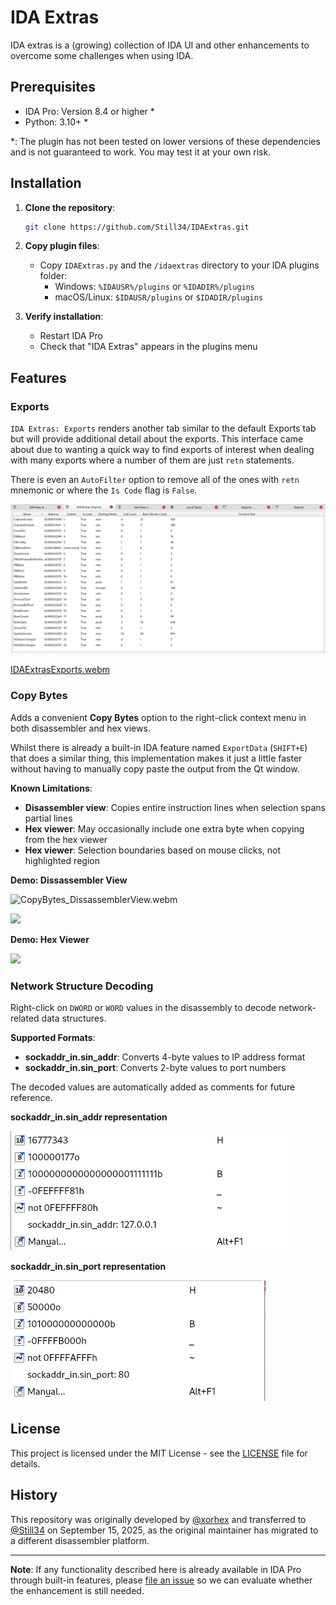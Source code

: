 # IDA Extras

IDA extras is a (growing) collection of IDA UI and other enhancements to overcome some challenges when using IDA.

## Prerequisites

- IDA Pro: Version 8.4 or higher \*
- Python: 3.10+ \*

\*: The plugin has not been tested on lower versions of these dependencies and is not guaranteed to work. You may test it at your own risk.

## Installation

1. **Clone the repository**:

   ```bash
   git clone https://github.com/Still34/IDAExtras.git
   ```

2. **Copy plugin files**:
   - Copy `IDAExtras.py` and the `/idaextras` directory to your IDA plugins folder:
     - Windows: `%IDAUSR%/plugins` or `%IDADIR%/plugins`
     - macOS/Linux: `$IDAUSR/plugins` or `$IDADIR/plugins`

3. **Verify installation**:
   - Restart IDA Pro
   - Check that "IDA Extras" appears in the plugins menu

## Features

### Exports

`IDA Extras: Exports` renders another tab similar to the default Exports tab but will provide additional detail about the exports.  This interface came about due to wanting a quick way to find exports of interest when dealing with many exports where a number of them are just `retn` statements.

There is even an `AutoFilter` option to remove all of the ones with `retn` mnemonic or where the `Is Code` flag is `False`.

![](./documentation/IDAExtrasExports.png)

[IDAExtrasExports.webm](./assets/40742023/7ad9dc0c-976b-4b35-9310-9c7188f8e19d)

### Copy Bytes

Adds a convenient **Copy Bytes** option to the right-click context menu in both disassembler and hex views.

Whilst there is already a built-in IDA feature named `ExportData` (`SHIFT+E`) that does a similar thing, this implementation makes it just a little faster without having to manually copy paste the output from the Qt window.

**Known Limitations**:
- **Disassembler view**: Copies entire instruction lines when selection spans partial lines
- **Hex viewer**: May occasionally include one extra byte when copying from the hex viewer
- **Hex viewer**: Selection boundaries based on mouse clicks, not highlighted region

**Demo: Dissassembler View**

![CopyBytes_DissassemblerView.webm](./assets/40742023/fa330440-197a-46a1-9df5-a16216f32ede)

![](./assets/40742023/e0a652bc-28ce-4d81-a6f9-da779c0dc4eb)

**Demo: Hex Viewer**

![](./assets/40742023/fd186a49-ad25-410f-8cdc-615e3379d6dc)

### Network Structure Decoding

Right-click on `DWORD` or `WORD` values in the disassembly to decode network-related data structures.

**Supported Formats**:
- **sockaddr_in.sin_addr**: Converts 4-byte values to IP address format
- **sockaddr_in.sin_port**: Converts 2-byte values to port numbers

The decoded values are automatically added as comments for future reference.

**sockaddr_in.sin_addr representation**

![](./documentation/IDAExtraIPAddr.png)

**sockaddr_in.sin_port representation**

![](./documentation/IDAExtrasPort.png)

## License

This project is licensed under the MIT License - see the [LICENSE](LICENSE) file for details.

## History

This repository was originally developed by [@xorhex](https://github.com/xorhex) and transferred to [@Still34](https://github.com/Still34) on September 15, 2025, as the original maintainer has migrated to a different disassembler platform.

***

**Note**: If any functionality described here is already available in IDA Pro through built-in features, please [file an issue](https://github.com/Still34/IDAExtras/issues) so we can evaluate whether the enhancement is still needed.
